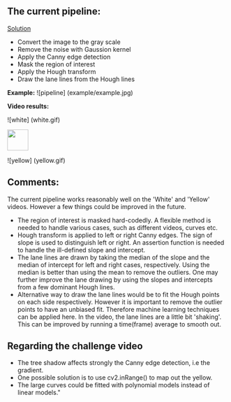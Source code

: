 
## The current pipeline:
[Solution](P1.ipynb)
* Convert the image to the gray scale
* Remove the noise with Gaussion kernel
* Apply the Canny edge detection
* Mask the region of interest
* Apply the Hough transform
* Draw the lane lines from the Hough lines

**Example:**
![pipeline]
(example/example.jpg)

**Video results:**

![white]
(white.gif)

<img src="white.gif" width="48">

![yellow]
(yellow.gif)


## Comments: 
The current pipeline works reasonably well on the 'White' and 'Yellow' videos. However a few things could be improved in the future.
* The region of interest is masked hard-codedly. A flexible method is needed to handle various cases, such as different videos, curves etc.
* Hough transform is applied to left or right Canny edges. The sign of slope is used to distinguish left or right. An assertion function is needed to handle the ill-defined slope and intercept.
* The lane lines are drawn by taking the median of the slope and the median of intercept for left and right cases, respectively. Using the median is better than using the mean to remove the outliers. One may further improve the lane drawing by using the slopes and intercepts from a few dominant Hough lines.
* Alternative way to draw the lane lines would be to fit the Hough points on each side respectively. However it is important to remove the outlier points to have an unbiased fit. Therefore machine learning techniques can be applied here. In the video, the lane lines are a little bit 'shaking'. This can be improved by running a time(frame) average to smooth out.


## Regarding the challenge video
* The tree shadow affects strongly the Canny edge detection, i.e the gradient.
* One possible solution is to use cv2.inRange() to map out the yellow.
* The large curves could be fitted with polynomial models instead of linear
models."
